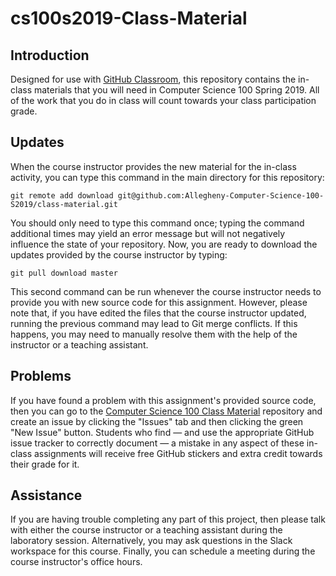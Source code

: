 # cs100s2019-Class-Material

## Introduction

Designed for use with [GitHub Classroom](https://classroom.github.com/), this
repository contains the in-class materials that you will need
in Computer Science 100 Spring 2019. All of
the work that you do in class  will count towards your
class participation grade.

## Updates

When the course instructor provides the new material for the in-class activity,
 you can type this command in the main directory for this repository:

```
git remote add download git@github.com:Allegheny-Computer-Science-100-S2019/class-material.git
```

You should only need to type this command once; typing the command additional
times may yield an error message but will not negatively influence the state of
your repository. Now, you are ready to download the updates provided by the
course instructor by typing:

```
git pull download master
```

This second command can be run whenever the course instructor needs to provide
you with new source code for this assignment. However, please note that, if you
have edited the files that the course instructor updated, running the previous
command may lead to Git merge conflicts. If this happens, you may need to
manually resolve them with the help of the instructor or a teaching assistant.


## Problems

If you have found a problem with this assignment's provided source code, then
you can go to the [Computer Science 100 Class
Material](https://github.com/Allegheny-Computer-Science-100-S2019/class-material.git)
repository and create an issue by clicking the "Issues" tab and then clicking
the green "New Issue" button.
Students who find &mdash; and use the appropriate GitHub issue tracker to
correctly document &mdash; a mistake in any aspect of these in-class
assignments will receive free GitHub stickers and extra credit towards their
grade for it.

## Assistance

If you are having trouble completing any part of this project, then please talk
with either the course instructor or a teaching assistant during the laboratory
session. Alternatively, you may ask questions in the Slack workspace for this
course. Finally, you can schedule a meeting during the course instructor's
office hours.
